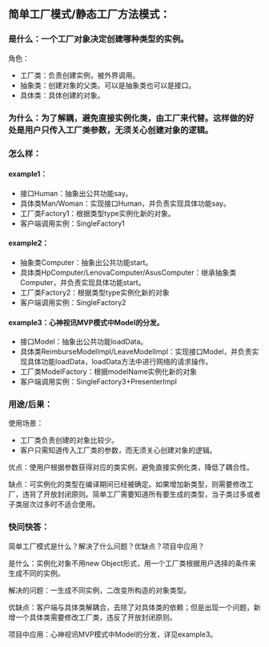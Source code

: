 ## 简单工厂模式/静态工厂方法模式：

### 是什么：一个工厂对象决定创建哪种类型的实例。

角色：

- 工厂类：负责创建实例，被外界调用。
- 抽象类：创建对象的父类。可以是抽象类也可以是接口。
- 具体类：具体创建的对象。

### 为什么：为了解耦，避免直接实例化类，由工厂来代替。这样做的好处是用户只传入工厂类参数，无须关心创建对象的逻辑。

### 怎么样：

#### example1：

- 接口Human：抽象出公共功能say。
- 具体类Man/Woman：实现接口Human，并负责实现具体功能say。
- 工厂类Factory1：根据类型type实例化新的对象。
- 客户端调用实例：SingleFactory1

#### example2：

- 抽象类Computer：抽象出公共功能start。
- 具体类HpComputer/LenovaComputer/AsusComputer：继承抽象类Computer，并负责实现具体功能start。
- 工厂类Factory2：根据类型type实例化新的对象
- 客户端调用实例：SingleFactory2

#### example3：心神视讯MVP模式中Model的分发。

- 接口Model：抽象出公共功能loadData。
- 具体类ReimburseModelImpl/LeaveModelImpl：实现接口Model，并负责实现具体功能loadData，loadData方法中进行网络的请求操作。
- 工厂类ModelFactory：根据modelName实例化新的对象
- 客户端调用实例：SingleFactory3+PresenterImpl

### 用途/后果：

使用场景：

* 工厂类负责创建的对象比较少。
* 客户只需知道传入工厂类的参数，而无须关心创建对象的逻辑。

优点：使用户根据参数获得对应的类实例，避免直接实例化类，降低了耦合性。

缺点：可实例化的类型在编译期间已经被确定。如果增加新类型，则需要修改工厂，违背了开放封闭原则。简单工厂需要知道所有要生成的类型，当子类过多或者子类层次过多时不适合使用。

### 快问快答：

简单工厂模式是什么？解决了什么问题？优缺点？项目中应用？

是什么：实例化对象不用new Object形式，用一个工厂类根据用户选择的条件来生成不同的实例。

解决的问题：一生成不同实例，二改变所构造的对象类型。

优缺点：客户端与具体类解耦合，去除了对具体类的依赖；但是出现一个问题，新增一个具体类需要修改工厂类，违反了开放封闭原则。

项目中应用：心神视讯MVP模式中Model的分发，详见example3。

